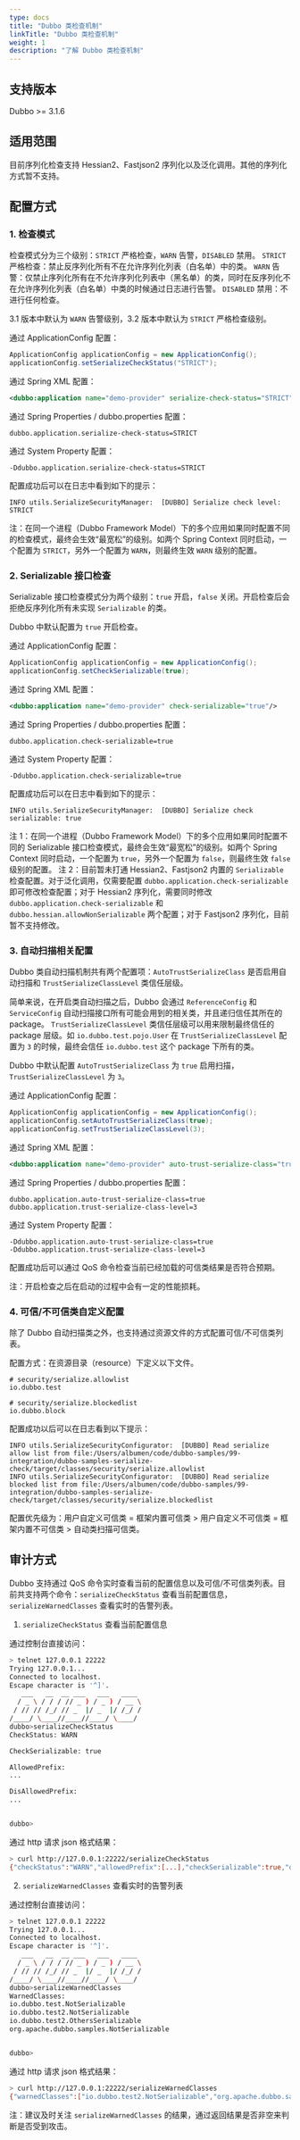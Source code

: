 ```yaml
---
type: docs
title: "Dubbo 类检查机制"
linkTitle: "Dubbo 类检查机制"
weight: 1
description: "了解 Dubbo 类检查机制"
---
```


## 支持版本

Dubbo >= 3.1.6

## 适用范围
目前序列化检查支持 Hessian2、Fastjson2 序列化以及泛化调用。其他的序列化方式暂不支持。

## 配置方式

### 1. 检查模式
检查模式分为三个级别：`STRICT` 严格检查，`WARN` 告警，`DISABLED` 禁用。
`STRICT` 严格检查：禁止反序列化所有不在允许序列化列表（白名单）中的类。
`WARN` 告警：仅禁止序列化所有在不允许序列化列表中（黑名单）的类，同时在反序列化不在允许序列化列表（白名单）中类的时候通过日志进行告警。
`DISABLED` 禁用：不进行任何检查。

3.1 版本中默认为 `WARN` 告警级别，3.2 版本中默认为 `STRICT` 严格检查级别。

通过 ApplicationConfig 配置：
```java
ApplicationConfig applicationConfig = new ApplicationConfig();
applicationConfig.setSerializeCheckStatus("STRICT");
```

通过 Spring XML 配置：
```xml
<dubbo:application name="demo-provider" serialize-check-status="STRICT"/>
```

通过 Spring Properties / dubbo.properties 配置：
```properties
dubbo.application.serialize-check-status=STRICT
```

通过 System Property 配置：
```properties
-Ddubbo.application.serialize-check-status=STRICT
```

配置成功后可以在日志中看到如下的提示：
```
INFO utils.SerializeSecurityManager:  [DUBBO] Serialize check level: STRICT
```

注：在同一个进程（Dubbo Framework Model）下的多个应用如果同时配置不同的检查模式，最终会生效“最宽松”的级别。如两个 Spring Context 同时启动，一个配置为 `STRICT`，另外一个配置为 `WARN`，则最终生效 `WARN` 级别的配置。

### 2. Serializable 接口检查

Serializable 接口检查模式分为两个级别：`true` 开启，`false` 关闭。开启检查后会拒绝反序列化所有未实现 `Serializable` 的类。

Dubbo 中默认配置为 `true` 开启检查。

通过 ApplicationConfig 配置：
```java
ApplicationConfig applicationConfig = new ApplicationConfig();
applicationConfig.setCheckSerializable(true);
```

通过 Spring XML 配置：
```xml
<dubbo:application name="demo-provider" check-serializable="true"/>
```

通过 Spring Properties / dubbo.properties 配置：
```properties
dubbo.application.check-serializable=true
```

通过 System Property 配置：
```properties
-Ddubbo.application.check-serializable=true
```

配置成功后可以在日志中看到如下的提示：
```
INFO utils.SerializeSecurityManager:  [DUBBO] Serialize check serializable: true
```

注 1：在同一个进程（Dubbo Framework Model）下的多个应用如果同时配置不同的 Serializable 接口检查模式，最终会生效“最宽松”的级别。如两个 Spring Context 同时启动，一个配置为 `true`，另外一个配置为 `false`，则最终生效 `false` 级别的配置。
注 2：目前暂未打通 Hessian2、Fastjson2 内置的 `Serializable` 检查配置。对于泛化调用，仅需要配置 `dubbo.application.check-serializable` 即可修改检查配置；对于 Hessian2 序列化，需要同时修改 `dubbo.application.check-serializable` 和 `dubbo.hessian.allowNonSerializable ` 两个配置；对于 Fastjson2 序列化，目前暂不支持修改。

### 3. 自动扫描相关配置

Dubbo 类自动扫描机制共有两个配置项：`AutoTrustSerializeClass ` 是否启用自动扫描和 `TrustSerializeClassLevel ` 类信任层级。

简单来说，在开启类自动扫描之后，Dubbo 会通过 `ReferenceConfig` 和 `ServiceConfig` 自动扫描接口所有可能会用到的相关类，并且递归信任其所在的 package。 `TrustSerializeClassLevel ` 类信任层级可以用来限制最终信任的 package 层级。如 `io.dubbo.test.pojo.User` 在 `TrustSerializeClassLevel ` 配置为 `3` 的时候，最终会信任 `io.dubbo.test` 这个 package 下所有的类。

Dubbo 中默认配置 `AutoTrustSerializeClass ` 为 `true` 启用扫描， `TrustSerializeClassLevel ` 为 `3`。

通过 ApplicationConfig 配置：
```java
ApplicationConfig applicationConfig = new ApplicationConfig();
applicationConfig.setAutoTrustSerializeClass(true);
applicationConfig.setTrustSerializeClassLevel(3);
```

通过 Spring XML 配置：
```xml
<dubbo:application name="demo-provider" auto-trust-serialize-class="true" trust-serialize-class-level="3"/>
```

通过 Spring Properties / dubbo.properties 配置：
```properties
dubbo.application.auto-trust-serialize-class=true
dubbo.application.trust-serialize-class-level=3
```

通过 System Property 配置：
```properties
-Ddubbo.application.auto-trust-serialize-class=true
-Ddubbo.application.trust-serialize-class-level=3
```

配置成功后可以通过 QoS 命令检查当前已经加载的可信类结果是否符合预期。

注：开启检查之后在启动的过程中会有一定的性能损耗。

### 4. 可信/不可信类自定义配置

除了 Dubbo 自动扫描类之外，也支持通过资源文件的方式配置可信/不可信类列表。

配置方式：在资源目录（resource）下定义以下文件。

```properties
# security/serialize.allowlist
io.dubbo.test
```

```properties
# security/serialize.blockedlist
io.dubbo.block
```

配置成功以后可以在日志看到以下提示：
```properties
INFO utils.SerializeSecurityConfigurator:  [DUBBO] Read serialize allow list from file:/Users/albumen/code/dubbo-samples/99-integration/dubbo-samples-serialize-check/target/classes/security/serialize.allowlist
INFO utils.SerializeSecurityConfigurator:  [DUBBO] Read serialize blocked list from file:/Users/albumen/code/dubbo-samples/99-integration/dubbo-samples-serialize-check/target/classes/security/serialize.blockedlist
```

配置优先级为：用户自定义可信类 = 框架内置可信类 > 用户自定义不可信类 = 框架内置不可信类 > 自动类扫描可信类。

## 审计方式

Dubbo 支持通过 QoS 命令实时查看当前的配置信息以及可信/不可信类列表。目前共支持两个命令：`serializeCheckStatus` 查看当前配置信息，`serializeWarnedClasses` 查看实时的告警列表。

1. `serializeCheckStatus` 查看当前配置信息

通过控制台直接访问：
```bash
> telnet 127.0.0.1 22222
Trying 127.0.0.1...
Connected to localhost.
Escape character is '^]'.
   ___   __  __ ___   ___   ____     
  / _ \ / / / // _ ) / _ ) / __ \  
 / // // /_/ // _  |/ _  |/ /_/ /    
/____/ \____//____//____/ \____/   
dubbo>serializeCheckStatus
CheckStatus: WARN

CheckSerializable: true

AllowedPrefix:
...

DisAllowedPrefix:
...


dubbo>
```

通过 http 请求 json 格式结果：
```bash
> curl http://127.0.0.1:22222/serializeCheckStatus      
{"checkStatus":"WARN","allowedPrefix":[...],"checkSerializable":true,"disAllowedPrefix":[...]}
```

2. `serializeWarnedClasses` 查看实时的告警列表

通过控制台直接访问：
```bash
> telnet 127.0.0.1 22222                          
Trying 127.0.0.1...
Connected to localhost.
Escape character is '^]'.
   ___   __  __ ___   ___   ____     
  / _ \ / / / // _ ) / _ ) / __ \  
 / // // /_/ // _  |/ _  |/ /_/ /    
/____/ \____//____//____/ \____/   
dubbo>serializeWarnedClasses
WarnedClasses: 
io.dubbo.test.NotSerializable
io.dubbo.test2.NotSerializable
io.dubbo.test2.OthersSerializable
org.apache.dubbo.samples.NotSerializable


dubbo>
```

通过 http 请求 json 格式结果：
```bash
> curl http://127.0.0.1:22222/serializeWarnedClasses
{"warnedClasses":["io.dubbo.test2.NotSerializable","org.apache.dubbo.samples.NotSerializable","io.dubbo.test.NotSerializable","io.dubbo.test2.OthersSerializable"]}
```

注：建议及时关注 `serializeWarnedClasses` 的结果，通过返回结果是否非空来判断是否受到攻击。
